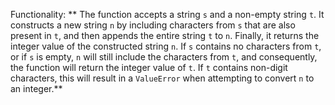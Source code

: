 Functionality: ** The function accepts a string `s` and a non-empty string `t`. It constructs a new string `n` by including characters from `s` that are also present in `t`, and then appends the entire string `t` to `n`. Finally, it returns the integer value of the constructed string `n`. If `s` contains no characters from `t`, or if `s` is empty, `n` will still include the characters from `t`, and consequently, the function will return the integer value of `t`. If `t` contains non-digit characters, this will result in a `ValueError` when attempting to convert `n` to an integer.**